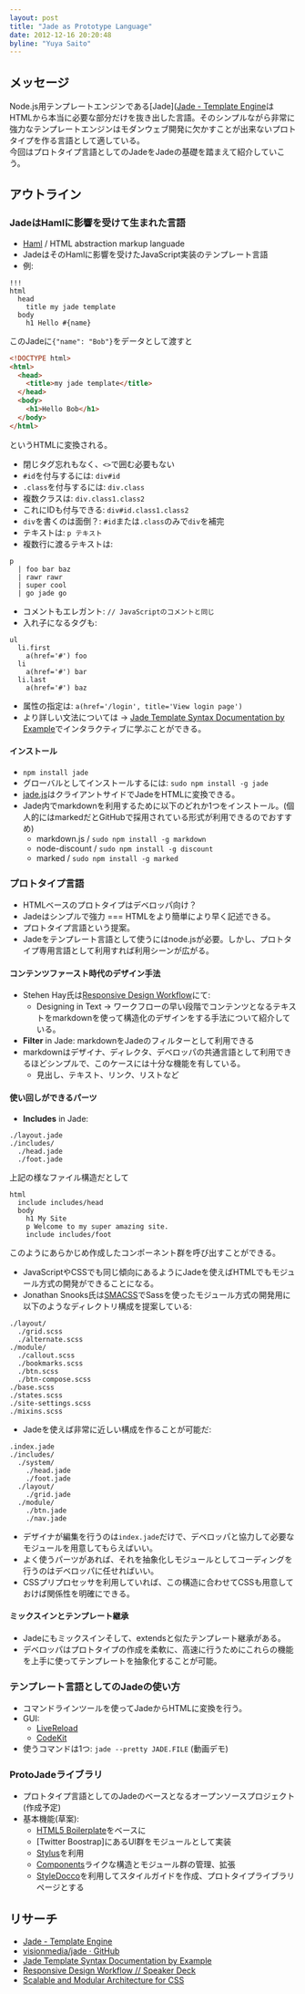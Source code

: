 ```yaml
---
layout: post
title: "Jade as Prototype Language"
date: 2012-12-16 20:20:48
byline: "Yuya Saito"
---
```


## メッセージ

Node.js用テンプレートエンジンである[Jade]([Jade - Template Engine](http://jade-lang.com/)はHTMLから本当に必要な部分だけを抜き出した言語。そのシンプルながら非常に強力なテンプレートエンジンはモダンウェブ開発に欠かすことが出来ないプロトタイプを作る言語として適している。  
今回はプロトタイプ言語としてのJadeをJadeの基礎を踏まえて紹介していこう。

## アウトライン

### JadeはHamlに影響を受けて生まれた言語

- [Haml](http://haml.info/) / HTML abstraction markup languade
- JadeはそのHamlに影響を受けたJavaScript実装のテンプレート言語
- 例:

~~~jade
!!!
html
  head
    title my jade template
  body
    h1 Hello #{name}
~~~

このJadeに`{"name": "Bob"}`をデータとして渡すと

~~~html
<!DOCTYPE html>
<html>
  <head>
    <title>my jade template</title>
  </head>
  <body>
    <h1>Hello Bob</h1>
  </body>
</html>
~~~

というHTMLに変換される。

- 閉じタグ忘れもなく、`<>`で囲む必要もない
- `#id`を付与するには: `div#id`
- `.class`を付与するには: `div.class`
- 複数クラスは: `div.class1.class2`
- これにIDも付与できる: `div#id.class1.class2`
- `div`を書くのは面倒？: `#id`または`.class`のみで`div`を補完
- テキストは: `p テキスト`
- 複数行に渡るテキストは:

~~~jade
p
  | foo bar baz
  | rawr rawr
  | super cool
  | go jade go
~~~

- コメントもエレガント: `// JavaScriptのコメントと同じ`
- 入れ子になるタグも:

~~~jade
ul
  li.first
    a(href='#') foo
  li
    a(href='#') bar
  li.last
    a(href='#') baz
~~~

- 属性の指定は: `a(href='/login', title='View login page')`
- より詳しい文法については → [Jade Template Syntax Documentation by Example](http://naltatis.github.com/jade-syntax-docs/)でインタラクティブに学ぶことができる。

#### インストール

- `npm install jade`
- グローバルとしてインストールするには: `sudo npm install -g jade`
- [jade.js](https://github.com/visionmedia/jade/blob/master/jade.js)はクライアントサイドでJadeをHTMLに変換できる。
- Jade内でmarkdownを利用するために以下のどれか1つをインストール。(個人的にはmarkedだとGitHubで採用されている形式が利用できるのでおすすめ)
	- markdown.js / `sudo npm install -g markdown`
	- node-discount / `sudo npm install -g discount`
	- marked / `sudo npm install -g marked`

### プロトタイプ言語

- HTMLベースのプロトタイプはデベロッパ向け？
- Jadeはシンプルで強力 === HTMLをより簡単により早く記述できる。
- プロトタイプ言語という提案。
- Jadeをテンプレート言語として使うにはnode.jsが必要。しかし、プロトタイプ専用言語として利用すれば利用シーンが広がる。

#### コンテンツファースト時代のデザイン手法

- Stehen Hay氏は[Responsive Design Workflow](https://speakerdeck.com/stephenhay/responsive-design-workflow)にて:
	- Designing in Text → ワークフローの早い段階でコンテンツとなるテキストをmarkdownを使って構造化のデザインをする手法について紹介している。
- **Filter** in Jade: markdownをJadeのフィルターとして利用できる
- markdownはデザイナ、ディレクタ、デベロッパの共通言語として利用できるほどシンプルで、このケースには十分な機能を有している。
	- 見出し、テキスト、リンク、リストなど

#### 使い回しができるパーツ

- **Includes** in Jade: 

~~~text
./layout.jade
./includes/
  ./head.jade
  ./foot.jade
~~~

上記の様なファイル構造だとして   

~~~jade
html
  include includes/head
  body
    h1 My Site
    p Welcome to my super amazing site.
    include includes/foot
~~~

このようにあらかじめ作成したコンポーネント群を呼び出すことができる。

- JavaScriptやCSSでも同じ傾向にあるようにJadeを使えばHTMLでもモジュール方式の開発ができることになる。
- Jonathan Snooks氏は[SMACSS](https://smacss.com/)でSassを使ったモジュール方式の開発用に以下のようなディレクトリ構成を提案している:

~~~text
./layout/
  ./grid.scss
  ./alternate.scss
./module/
  ./callout.scss
  ./bookmarks.scss
  ./btn.scss
  ./btn-compose.scss
./base.scss
./states.scss
./site-settings.scss
./mixins.scss
~~~

- Jadeを使えば非常に近しい構成を作ることが可能だ:

~~~text
.index.jade
./includes/
  ./system/
    ./head.jade
    ./foot.jade
  ./layout/
    ./grid.jade
  ./module/
    ./btn.jade
    ./nav.jade
~~~

- デザイナが編集を行うのは`index.jade`だけで、デベロッパと協力して必要なモジュールを用意してもらえばいい。
- よく使うパーツがあれば、それを抽象化しモジュールとしてコーディングを行うのはデベロッパに任せればいい。
- CSSプリプロセッサを利用していれば、この構造に合わせてCSSも用意しておけば関係性を明確にできる。

#### ミックスインとテンプレート継承

- Jadeにもミックスインそして、extendsと似たテンプレート継承がある。  
- デベロッパはプロトタイプの作成を柔軟に、高速に行うためにこれらの機能を上手に使ってテンプレートを抽象化することが可能。

### テンプレート言語としてのJadeの使い方

- コマンドラインツールを使ってJadeからHTMLに変換を行う。
- GUI:
	- [LiveReload](http://livereload.com/)
	- [CodeKit](http://incident57.com/codekit/)
- 使うコマンドは1つ: `jade --pretty JADE.FILE` (動画デモ)

### ProtoJadeライブラリ

- プロトタイプ言語としてのJadeのベースとなるオープンソースプロジェクト (作成予定)
- 基本機能(草案):
	- [HTML5 Boilerplate](http://html5boilerplate.com/)をベースに
	- [Twitter Boostrap]にあるUI群をモジュールとして実装
	- [Stylus](http://learnboost.github.com/stylus/)を利用
	- [Components](http://tjholowaychuk.com/post/27984551477/components)ライクな構造とモジュール群の管理、拡張
	- [StyleDocco](http://jacobrask.github.com/styledocco/)を利用してスタイルガイドを作成、プロトタイプライブラリページとする

## リサーチ

- [Jade - Template Engine](http://jade-lang.com/)
- [visionmedia/jade · GitHub](https://github.com/visionmedia/jade#readme)
- [Jade Template Syntax Documentation by Example](http://naltatis.github.com/jade-syntax-docs/)
- [Responsive Design Workflow // Speaker Deck](https://speakerdeck.com/stephenhay/responsive-design-workflow)
- [Scalable and Modular Architecture for CSS](https://smacss.com/)
